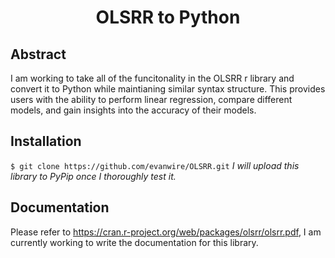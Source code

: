 <h1 align="center">OLSRR to Python</h1>

## Abstract
I am working to take all of the funcitonality in the OLSRR r library and convert it to Python while maintianing similar syntax structure. This provides users with
the ability to perform linear regression, compare different models, and gain insights into the accuracy of their models.

## Installation
``$ git clone https://github.com/evanwire/OLSRR.git``
*I will upload this library to PyPip once I thoroughly test it.*

## Documentation
Please refer to https://cran.r-project.org/web/packages/olsrr/olsrr.pdf, I am currently working to write the documentation for this library.
